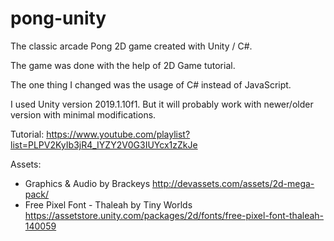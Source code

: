 # pong-unity

The classic arcade Pong 2D game created with Unity / C#.

The game was done with the help of 2D Game tutorial.

The one thing I changed was the usage of C# instead of JavaScript.

I used Unity version 2019.1.10f1.
But it will probably work with newer/older version with minimal modifications.

Tutorial: https://www.youtube.com/playlist?list=PLPV2KyIb3jR4_IYZY2V0G3IUYcx1zZkJe

Assets:
* Graphics & Audio by Brackeys http://devassets.com/assets/2d-mega-pack/
* Free Pixel Font - Thaleah by Tiny Worlds https://assetstore.unity.com/packages/2d/fonts/free-pixel-font-thaleah-140059
